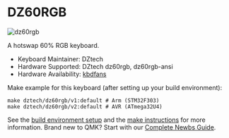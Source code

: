 # DZ60RGB

![dz60rgb](https://cdn.shopify.com/s/files/1/0043/9140/3591/products/TIM_20190130170231_grande.jpg?v=1548839053)

A hotswap 60% RGB keyboard.

* Keyboard Maintainer: DZtech
* Hardware Supported: DZtech dz60rgb, dz60rgb-ansi
* Hardware Availability: [kbdfans](https://kbdfans.myshopify.com/)

Make example for this keyboard (after setting up your build environment):

    make dztech/dz60rgb/v1:default # Arm (STM32F303)
    make dztech/dz60rgb/v2:default # AVR (ATmega32U4)

See the [build environment setup](https://docs.qmk.fm/#/getting_started_build_tools) and the [make instructions](https://docs.qmk.fm/#/getting_started_make_guide) for more information. Brand new to QMK? Start with our [Complete Newbs Guide](https://docs.qmk.fm/#/newbs).
